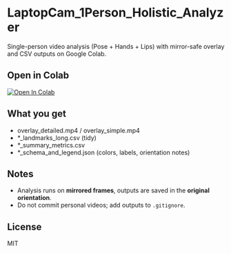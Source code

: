 # LaptopCam_1Person_Holistic_Analyzer

Single-person video analysis (Pose + Hands + Lips) with mirror-safe overlay and CSV outputs on Google Colab.

## Open in Colab
[![Open In Colab](https://colab.research.google.com/assets/colab-badge.svg)](https://github.com/cSAS3/MediaPipe-usage-codes/blob/main/LaptopCam_1Person_Holistic_Analyzer.ipynb)

## What you get
- overlay_detailed.mp4 / overlay_simple.mp4
- *_landmarks_long.csv (tidy)
- *_summary_metrics.csv
- *_schema_and_legend.json (colors, labels, orientation notes)

## Notes
- Analysis runs on **mirrored frames**, outputs are saved in the **original orientation**.
- Do not commit personal videos; add outputs to `.gitignore`.

## License
MIT
